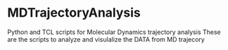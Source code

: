 # MDTrajectoryAnalysis
Python and TCL scripts for Molecular Dynamics trajectory analysis
These are the scripts to analyze and visulalize the DATA from MD trajecory
